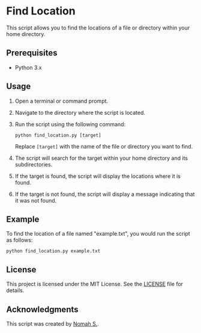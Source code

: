 # Find Location

This script allows you to find the locations of a file or directory within your home directory.

## Prerequisites

- Python 3.x

## Usage

1. Open a terminal or command prompt.
2. Navigate to the directory where the script is located.
3. Run the script using the following command:

   ```
   python find_location.py [target]
   ```

   Replace `[target]` with the name of the file or directory you want to find.

4. The script will search for the target within your home directory and its subdirectories.
5. If the target is found, the script will display the locations where it is found.
6. If the target is not found, the script will display a message indicating that it was not found.

## Example

To find the location of a file named "example.txt", you would run the script as follows:

```
python find_location.py example.txt
```

## License

This project is licensed under the MIT License. See the [LICENSE](LICENSE) file for details.

## Acknowledgments

This script was created by [Nomah S.](https://github.com/3rdTimeCoder).
